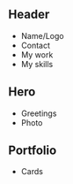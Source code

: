## Header

- Name/Logo
- Contact
- My work
- My skills

## Hero

- Greetings
- Photo

## Portfolio

- Cards
